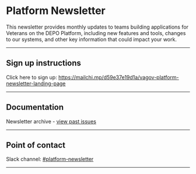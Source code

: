 # **Platform Newsletter**

This newsletter provides monthly updates to teams building applications for Veterans on the DEPO Platform, including new features and tools, changes to our systems, and other key information that could impact your work.

------

## Sign up instructions

Click here to sign up: https://mailchi.mp/d59e37e19d1a/vagov-platform-newsletter-landing-page

------

## Documentation

Newsletter archive - [view past issues](https://github.com/department-of-veterans-affairs/va.gov-team/blob/master/platform/platform-newsletter/archive.md)

------

## Point of contact

Slack channel: [#platform-newsletter](https://dsva.slack.com/archives/C0126N46NLS)

------



